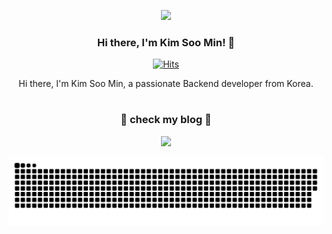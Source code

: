 <p align='center'>
    <img src="https://capsule-render.vercel.app/api?type=waving&color=auto&height=300&section=header&text=Hi%20there%20Welcome!&fontSize=90&animation=fadeIn&fontAlignY=38&desc=I'm%20Kim%20Soo%20Min,%20a%20passionate%20Backend%20developer%20from%20Korea.&descAlignY=51&descAlign=62"/>
</p>

<div align="center">

### Hi there, I'm Kim Soo Min! 👋

[![Hits](https://hits.seeyoufarm.com/api/count/incr/badge.svg?url=https%3A%2F%2Fgithub.com%2Findeeeah&count_bg=%2379C83D&title_bg=%23555555&icon=&icon_color=%23E7E7E7&title=hits&edge_flat=false)](https://hits.seeyoufarm.com)

<p>Hi there, I'm Kim Soo Min, a passionate Backend developer from Korea.</p>

#
<h3>🌷 check my blog 🌷</h3>

<p><a href="https://indeeah.tistory.com" target="_blank"><img src="https://img.shields.io/badge/BLOG-EA4AAA?style=flat&logo=GitHub Sponsors&logoColor=white"/></a></p>

![snake gif](https://github.com/indeeeah/indeeeah/blob/output/github-contribution-grid-snake.svg)

</div>


<!--
**indeeeah/indeeeah** is a ✨ _special_ ✨ repository because its `README.md` (this file) appears on your GitHub profile.

Here are some ideas to get you started:

- 🔭 I’m currently working on ...
- 🌱 I’m currently learning ...
- 👯 I’m looking to collaborate on ...
- 🤔 I’m looking for help with ...
- 💬 Ask me about ...
- 📫 How to reach me: ...
- 😄 Pronouns: ...
- ⚡ Fun fact: ...
-->
